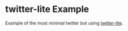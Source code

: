 # twitter-lite Example

Example of the most minimal twitter bot using [twitter-lite](https://github.com/draftbit/twitter-lite).
